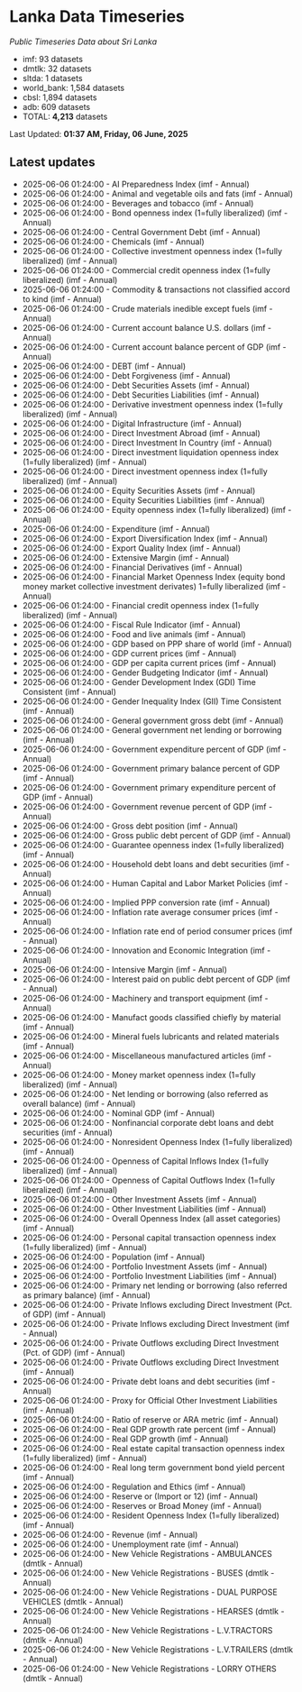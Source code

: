 # Lanka Data Timeseries
*Public Timeseries Data about Sri Lanka*

* imf: 93 datasets
* dmtlk: 32 datasets
* sltda: 1 datasets
* world_bank: 1,584 datasets
* cbsl: 1,894 datasets
* adb: 609 datasets
* TOTAL: **4,213** datasets

Last Updated: **01:37 AM, Friday, 06 June, 2025**

## Latest updates

* 2025-06-06 01:24:00 - AI Preparedness Index (imf - Annual)
* 2025-06-06 01:24:00 - Animal and vegetable oils and fats (imf - Annual)
* 2025-06-06 01:24:00 - Beverages and tobacco (imf - Annual)
* 2025-06-06 01:24:00 - Bond openness index (1=fully liberalized) (imf - Annual)
* 2025-06-06 01:24:00 - Central Government Debt (imf - Annual)
* 2025-06-06 01:24:00 - Chemicals (imf - Annual)
* 2025-06-06 01:24:00 - Collective investment openness index (1=fully liberalized) (imf - Annual)
* 2025-06-06 01:24:00 - Commercial credit openness index (1=fully liberalized) (imf - Annual)
* 2025-06-06 01:24:00 - Commodity & transactions not classified accord to kind (imf - Annual)
* 2025-06-06 01:24:00 - Crude materials inedible except fuels (imf - Annual)
* 2025-06-06 01:24:00 - Current account balance U.S. dollars (imf - Annual)
* 2025-06-06 01:24:00 - Current account balance percent of GDP (imf - Annual)
* 2025-06-06 01:24:00 - DEBT (imf - Annual)
* 2025-06-06 01:24:00 - Debt Forgiveness (imf - Annual)
* 2025-06-06 01:24:00 - Debt Securities Assets (imf - Annual)
* 2025-06-06 01:24:00 - Debt Securities Liabilities (imf - Annual)
* 2025-06-06 01:24:00 - Derivative investment openness index (1=fully liberalized) (imf - Annual)
* 2025-06-06 01:24:00 - Digital Infrastructure (imf - Annual)
* 2025-06-06 01:24:00 - Direct Investment Abroad (imf - Annual)
* 2025-06-06 01:24:00 - Direct Investment In Country (imf - Annual)
* 2025-06-06 01:24:00 - Direct investment liquidation openness index (1=fully liberalized) (imf - Annual)
* 2025-06-06 01:24:00 - Direct investment openness index (1=fully liberalized) (imf - Annual)
* 2025-06-06 01:24:00 - Equity Securities Assets (imf - Annual)
* 2025-06-06 01:24:00 - Equity Securities Liabilities (imf - Annual)
* 2025-06-06 01:24:00 - Equity openness index (1=fully liberalized) (imf - Annual)
* 2025-06-06 01:24:00 - Expenditure (imf - Annual)
* 2025-06-06 01:24:00 - Export Diversification Index (imf - Annual)
* 2025-06-06 01:24:00 - Export Quality Index (imf - Annual)
* 2025-06-06 01:24:00 - Extensive Margin (imf - Annual)
* 2025-06-06 01:24:00 - Financial Derivatives (imf - Annual)
* 2025-06-06 01:24:00 - Financial Market Openness Index (equity bond money market collective investment derivates) 1=fully liberalized (imf - Annual)
* 2025-06-06 01:24:00 - Financial credit openness index (1=fully liberalized) (imf - Annual)
* 2025-06-06 01:24:00 - Fiscal Rule Indicator (imf - Annual)
* 2025-06-06 01:24:00 - Food and live animals (imf - Annual)
* 2025-06-06 01:24:00 - GDP based on PPP share of world (imf - Annual)
* 2025-06-06 01:24:00 - GDP current prices (imf - Annual)
* 2025-06-06 01:24:00 - GDP per capita current prices (imf - Annual)
* 2025-06-06 01:24:00 - Gender Budgeting Indicator (imf - Annual)
* 2025-06-06 01:24:00 - Gender Development Index (GDI) Time Consistent (imf - Annual)
* 2025-06-06 01:24:00 - Gender Inequality Index (GII) Time Consistent (imf - Annual)
* 2025-06-06 01:24:00 - General government gross debt (imf - Annual)
* 2025-06-06 01:24:00 - General government net lending or borrowing (imf - Annual)
* 2025-06-06 01:24:00 - Government expenditure percent of GDP (imf - Annual)
* 2025-06-06 01:24:00 - Government primary balance percent of GDP (imf - Annual)
* 2025-06-06 01:24:00 - Government primary expenditure percent of GDP (imf - Annual)
* 2025-06-06 01:24:00 - Government revenue percent of GDP (imf - Annual)
* 2025-06-06 01:24:00 - Gross debt position (imf - Annual)
* 2025-06-06 01:24:00 - Gross public debt percent of GDP (imf - Annual)
* 2025-06-06 01:24:00 - Guarantee openness index (1=fully liberalized) (imf - Annual)
* 2025-06-06 01:24:00 - Household debt loans and debt securities (imf - Annual)
* 2025-06-06 01:24:00 - Human Capital and Labor Market Policies (imf - Annual)
* 2025-06-06 01:24:00 - Implied PPP conversion rate (imf - Annual)
* 2025-06-06 01:24:00 - Inflation rate average consumer prices (imf - Annual)
* 2025-06-06 01:24:00 - Inflation rate end of period consumer prices (imf - Annual)
* 2025-06-06 01:24:00 - Innovation and Economic Integration (imf - Annual)
* 2025-06-06 01:24:00 - Intensive Margin (imf - Annual)
* 2025-06-06 01:24:00 - Interest paid on public debt percent of GDP (imf - Annual)
* 2025-06-06 01:24:00 - Machinery and transport equipment (imf - Annual)
* 2025-06-06 01:24:00 - Manufact goods classified chiefly by material (imf - Annual)
* 2025-06-06 01:24:00 - Mineral fuels lubricants and related materials (imf - Annual)
* 2025-06-06 01:24:00 - Miscellaneous manufactured articles (imf - Annual)
* 2025-06-06 01:24:00 - Money market openness index (1=fully liberalized) (imf - Annual)
* 2025-06-06 01:24:00 - Net lending or borrowing (also referred as overall balance) (imf - Annual)
* 2025-06-06 01:24:00 - Nominal GDP (imf - Annual)
* 2025-06-06 01:24:00 - Nonfinancial corporate debt loans and debt securities (imf - Annual)
* 2025-06-06 01:24:00 - Nonresident Openness Index (1=fully liberalized) (imf - Annual)
* 2025-06-06 01:24:00 - Openness of Capital Inflows Index (1=fully liberalized) (imf - Annual)
* 2025-06-06 01:24:00 - Openness of Capital Outflows Index (1=fully liberalized) (imf - Annual)
* 2025-06-06 01:24:00 - Other Investment Assets (imf - Annual)
* 2025-06-06 01:24:00 - Other Investment Liabilities (imf - Annual)
* 2025-06-06 01:24:00 - Overall Openness Index (all asset categories) (imf - Annual)
* 2025-06-06 01:24:00 - Personal capital transaction openness index (1=fully liberalized) (imf - Annual)
* 2025-06-06 01:24:00 - Population (imf - Annual)
* 2025-06-06 01:24:00 - Portfolio Investment Assets (imf - Annual)
* 2025-06-06 01:24:00 - Portfolio Investment Liabilities (imf - Annual)
* 2025-06-06 01:24:00 - Primary net lending or borrowing (also referred as primary balance) (imf - Annual)
* 2025-06-06 01:24:00 - Private Inflows excluding Direct Investment (Pct. of GDP) (imf - Annual)
* 2025-06-06 01:24:00 - Private Inflows excluding Direct Investment (imf - Annual)
* 2025-06-06 01:24:00 - Private Outflows excluding Direct Investment (Pct. of GDP) (imf - Annual)
* 2025-06-06 01:24:00 - Private Outflows excluding Direct Investment (imf - Annual)
* 2025-06-06 01:24:00 - Private debt loans and debt securities (imf - Annual)
* 2025-06-06 01:24:00 - Proxy for Official Other Investment Liabilities (imf - Annual)
* 2025-06-06 01:24:00 - Ratio of reserve or ARA metric (imf - Annual)
* 2025-06-06 01:24:00 - Real GDP growth rate percent (imf - Annual)
* 2025-06-06 01:24:00 - Real GDP growth (imf - Annual)
* 2025-06-06 01:24:00 - Real estate capital transaction openness index (1=fully liberalized) (imf - Annual)
* 2025-06-06 01:24:00 - Real long term government bond yield percent (imf - Annual)
* 2025-06-06 01:24:00 - Regulation and Ethics (imf - Annual)
* 2025-06-06 01:24:00 - Reserve or (Import or 12) (imf - Annual)
* 2025-06-06 01:24:00 - Reserves or Broad Money (imf - Annual)
* 2025-06-06 01:24:00 - Resident Openness Index (1=fully liberalized) (imf - Annual)
* 2025-06-06 01:24:00 - Revenue (imf - Annual)
* 2025-06-06 01:24:00 - Unemployment rate (imf - Annual)
* 2025-06-06 01:24:00 - New Vehicle Registrations - AMBULANCES (dmtlk - Annual)
* 2025-06-06 01:24:00 - New Vehicle Registrations - BUSES (dmtlk - Annual)
* 2025-06-06 01:24:00 - New Vehicle Registrations - DUAL PURPOSE VEHICLES (dmtlk - Annual)
* 2025-06-06 01:24:00 - New Vehicle Registrations - HEARSES (dmtlk - Annual)
* 2025-06-06 01:24:00 - New Vehicle Registrations - L.V.TRACTORS (dmtlk - Annual)
* 2025-06-06 01:24:00 - New Vehicle Registrations - L.V.TRAILERS (dmtlk - Annual)
* 2025-06-06 01:24:00 - New Vehicle Registrations - LORRY OTHERS (dmtlk - Annual)